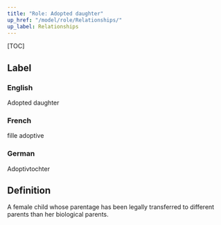 ```yaml
---
title: "Role: Adopted daughter"
up_href: "/model/role/Relationships/"
up_label: Relationships
---
```


[TOC]

## Label

### English
Adopted daughter

### French
fille adoptive

### German
Adoptivtochter

## Definition
A female child whose parentage has been legally transferred to different parents than her biological parents.
